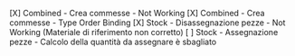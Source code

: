 
[X] Combined - Crea commesse - Not Working
[X] Combined - Crea commesse - Type Order Binding
[X] Stock - Disassegnazione pezze - Not Working (Materiale di riferimento non corretto)
[ ] Stock - Assegnazione pezze - Calcolo della quantità da assegnare è sbagliato